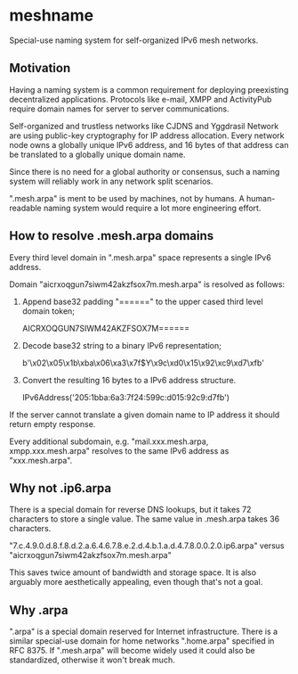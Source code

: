 # meshname

Special-use naming system for self-organized IPv6 mesh networks. 

## Motivation

Having a naming system is a common requirement for deploying preexisting 
decentralized applications. Protocols like e-mail, XMPP and ActivityPub require 
domain names for server to server communications.

Self-organized and trustless networks like CJDNS and Yggdrasil Network are 
using public-key cryptography for IP address allocation. Every network node owns 
a globally unique IPv6 address, and 16 bytes of that address can be 
translated to a globally unique domain name.

Since there is no need for a global authority or consensus, such a naming system 
will reliably work in any network split scenarios.

".mesh.arpa" is ment to be used by machines, not by humans. A human-readable 
naming system would require a lot more engineering effort. 

## How to resolve .mesh.arpa domains 

Every third level domain in ".mesh.arpa" space represents a single IPv6 address.

Domain "aicrxoqgun7siwm42akzfsox7m.mesh.arpa" is resolved as follows:

1) Append base32 padding "======" to the upper cased third level domain token;

    AICRXOQGUN7SIWM42AKZFSOX7M======

2) Decode base32 string to a binary IPv6 representation;

    b'\x02\x05\x1b\xba\x06\xa3\x7f$Y\x9c\xd0\x15\x92\xc9\xd7\xfb'

3) Convert the resulting 16 bytes to a IPv6 address structure.

    IPv6Address('205:1bba:6a3:7f24:599c:d015:92c9:d7fb')

If the server cannot translate a given domain name to IP address it should 
return empty response. 

Every additional subdomain, e.g. "mail.xxx.mesh.arpa, xmpp.xxx.mesh.arpa" 
resolves to the same IPv6 address as "xxx.mesh.arpa".

## Why not .ip6.arpa

There is a special domain for reverse DNS lookups, but it takes 72 characters to
store a single value. The same value in .mesh.arpa takes 36 characters.

"7.c.4.9.0.d.8.f.8.d.2.a.6.4.6.7.8.e.2.d.4.b.1.a.d.4.7.8.0.0.2.0.ip6.arpa" 
versus "aicrxoqgun7siwm42akzfsox7m.mesh.arpa"

This saves twice amount of bandwidth and storage space. It is also arguably more 
aesthetically appealing, even though that's not a goal.

## Why .arpa

".arpa" is a special domain reserved for Internet infrastructure. There is a 
similar special-use domain for home networks ".home.arpa" specified in RFC 8375. 
If ".mesh.arpa" will become widely used it could also be standardized, otherwise 
it won't break much.
